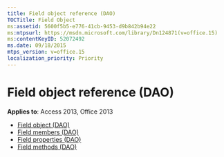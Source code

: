 ```yaml
---
title: Field object reference (DAO)
TOCTitle: Field Object
ms:assetid: 5600f5b5-e776-41cb-9453-d9b842b94e22
ms:mtpsurl: https://msdn.microsoft.com/library/Dn124871(v=office.15)
ms:contentKeyID: 52072492
ms.date: 09/18/2015
mtps_version: v=office.15
localization_priority: Priority
---
```


# Field object reference (DAO)

**Applies to**: Access 2013, Office 2013

- [Field object (DAO)](field-object-dao.md)
- [Field members (DAO)](field-members-dao.md)
- [Field properties (DAO)](field-properties-dao.md)
- [Field methods (DAO)](field-methods-dao.md)

